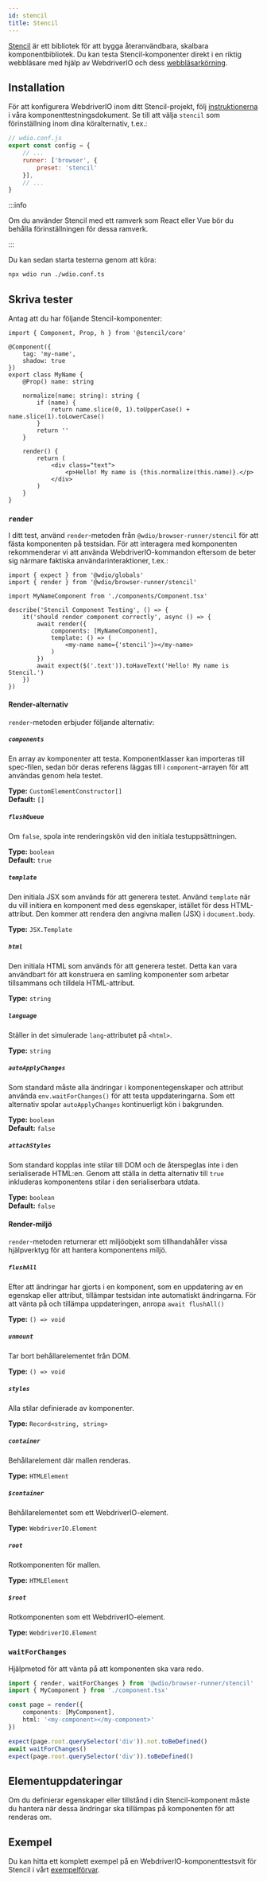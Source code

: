 ```yaml
---
id: stencil
title: Stencil
---
```


[Stencil](https://stenciljs.com/) är ett bibliotek för att bygga återanvändbara, skalbara komponentbibliotek. Du kan testa Stencil-komponenter direkt i en riktig webbläsare med hjälp av WebdriverIO och dess [webbläsarkörning](/docs/runner#browser-runner).

## Installation

För att konfigurera WebdriverIO inom ditt Stencil-projekt, följ [instruktionerna](/docs/component-testing#set-up) i våra komponenttestningsdokument. Se till att välja `stencil` som förinställning inom dina köralternativ, t.ex.:

```js
// wdio.conf.js
export const config = {
    // ...
    runner: ['browser', {
        preset: 'stencil'
    }],
    // ...
}
```

:::info

Om du använder Stencil med ett ramverk som React eller Vue bör du behålla förinställningen för dessa ramverk.

:::

Du kan sedan starta testerna genom att köra:

```sh
npx wdio run ./wdio.conf.ts
```

## Skriva tester

Antag att du har följande Stencil-komponenter:

```tsx title="./components/Component.tsx"
import { Component, Prop, h } from '@stencil/core'

@Component({
    tag: 'my-name',
    shadow: true
})
export class MyName {
    @Prop() name: string

    normalize(name: string): string {
        if (name) {
            return name.slice(0, 1).toUpperCase() + name.slice(1).toLowerCase()
        }
        return ''
    }

    render() {
        return (
            <div class="text">
                <p>Hello! My name is {this.normalize(this.name)}.</p>
            </div>
        )
    }
}
```

### `render`

I ditt test, använd `render`-metoden från `@wdio/browser-runner/stencil` för att fästa komponenten på testsidan. För att interagera med komponenten rekommenderar vi att använda WebdriverIO-kommandon eftersom de beter sig närmare faktiska användarinteraktioner, t.ex.:

```tsx title="app.test.tsx"
import { expect } from '@wdio/globals'
import { render } from '@wdio/browser-runner/stencil'

import MyNameComponent from './components/Component.tsx'

describe('Stencil Component Testing', () => {
    it('should render component correctly', async () => {
        await render({
            components: [MyNameComponent],
            template: () => (
                <my-name name={'stencil'}></my-name>
            )
        })
        await expect($('.text')).toHaveText('Hello! My name is Stencil.')
    })
})
```

#### Render-alternativ

`render`-metoden erbjuder följande alternativ:

##### `components`

En array av komponenter att testa. Komponentklasser kan importeras till spec-filen, sedan bör deras referens läggas till i `component`-arrayen för att användas genom hela testet.

__Type:__ `CustomElementConstructor[]`<br />
__Default:__ `[]`

##### `flushQueue`

Om `false`, spola inte renderingskön vid den initiala testuppsättningen.

__Type:__ `boolean`<br />
__Default:__ `true`

##### `template`

Den initiala JSX som används för att generera testet. Använd `template` när du vill initiera en komponent med dess egenskaper, istället för dess HTML-attribut. Den kommer att rendera den angivna mallen (JSX) i `document.body`.

__Type:__ `JSX.Template`

##### `html`

Den initiala HTML som används för att generera testet. Detta kan vara användbart för att konstruera en samling komponenter som arbetar tillsammans och tilldela HTML-attribut.

__Type:__ `string`

##### `language`

Ställer in det simulerade `lang`-attributet på `<html>`.

__Type:__ `string`

##### `autoApplyChanges`

Som standard måste alla ändringar i komponentegenskaper och attribut använda `env.waitForChanges()` för att testa uppdateringarna. Som ett alternativ spolar `autoApplyChanges` kontinuerligt kön i bakgrunden.

__Type:__ `boolean`<br />
__Default:__ `false`

##### `attachStyles`

Som standard kopplas inte stilar till DOM och de återspeglas inte i den serialiserade HTML:en. Genom att ställa in detta alternativ till `true` inkluderas komponentens stilar i den serialiserbara utdata.

__Type:__ `boolean`<br />
__Default:__ `false`

#### Render-miljö

`render`-metoden returnerar ett miljöobjekt som tillhandahåller vissa hjälpverktyg för att hantera komponentens miljö.

##### `flushAll`

Efter att ändringar har gjorts i en komponent, som en uppdatering av en egenskap eller attribut, tillämpar testsidan inte automatiskt ändringarna. För att vänta på och tillämpa uppdateringen, anropa `await flushAll()`

__Type:__ `() => void`

##### `unmount`

Tar bort behållarelementet från DOM.

__Type:__ `() => void`

##### `styles`

Alla stilar definierade av komponenter.

__Type:__ `Record<string, string>`

##### `container`

Behållarelement där mallen renderas.

__Type:__ `HTMLElement`

##### `$container`

Behållarelementet som ett WebdriverIO-element.

__Type:__ `WebdriverIO.Element`

##### `root`

Rotkomponenten för mallen.

__Type:__ `HTMLElement`

##### `$root`

Rotkomponenten som ett WebdriverIO-element.

__Type:__ `WebdriverIO.Element`

### `waitForChanges`

Hjälpmetod för att vänta på att komponenten ska vara redo.

```ts
import { render, waitForChanges } from '@wdio/browser-runner/stencil'
import { MyComponent } from './component.tsx'

const page = render({
    components: [MyComponent],
    html: '<my-component></my-component>'
})

expect(page.root.querySelector('div')).not.toBeDefined()
await waitForChanges()
expect(page.root.querySelector('div')).toBeDefined()
```

## Elementuppdateringar

Om du definierar egenskaper eller tillstånd i din Stencil-komponent måste du hantera när dessa ändringar ska tillämpas på komponenten för att renderas om.

## Exempel

Du kan hitta ett komplett exempel på en WebdriverIO-komponenttestsvit för Stencil i vårt [exempelförvar](https://github.com/webdriverio/component-testing-examples/tree/main/stencil-component-starter).